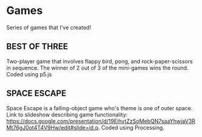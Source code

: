 # Games
Series of games that I've created!

## BEST OF THREE #
Two-player game that involves flappy bird, pong, and rock-paper-scissors in sequence. The winner of 2 out of 3 of the mini-games wins the round. Coded using p5.js

## SPACE ESCAPE ##
Space Escape is a falling-object game who's theme is one of outer space. Link to slideshow describing game functionality: https://docs.google.com/presentation/d/19EihvtZzSoMebQN7saaYhwjaV3RMt76gJ0ot4T4V9Hw/edit#slide=id.p. Coded using Processing.

